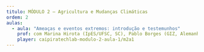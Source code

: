 ```yaml
---
titulo: MÓDULO 2 – Agricultura e Mudanças Climáticas
ordem: 2
aulas:
  - aula: "Ameaças e eventos extremos: introdução e testemunhos"
    prof: com Marina Hirota (IpES/UFSC, SC), Pablo Borges (GIZ, Alemanha) e Alann Yu Iwama (Universidad de los Lagos, Chile)
    player: caipiratechlab-modulo-2-aula-1/m2a1
---
```

